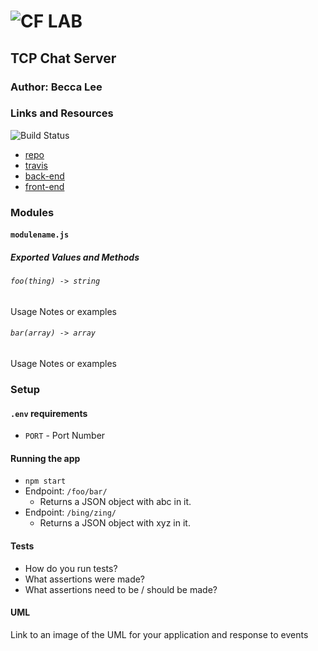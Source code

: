 ![CF](http://i.imgur.com/7v5ASc8.png) LAB
=================================================

## TCP Chat Server

### Author: Becca Lee

### Links and Resources
![Build Status](https://www.travis-ci.com/beccalee123/07-tcp-server.svg?branch=master)
* [repo](https://github.com/beccalee123/07-tcp-server)
* [travis](https://www.travis-ci.com/beccalee123/07-tcp-server)
* [back-end](http://xyz.com)
* [front-end](http://xyz.com)

### Modules
#### `modulename.js`
##### Exported Values and Methods

###### `foo(thing) -> string`
Usage Notes or examples

###### `bar(array) -> array`
Usage Notes or examples

### Setup
#### `.env` requirements
* `PORT` - Port Number

#### Running the app
* `npm start`
* Endpoint: `/foo/bar/`
  * Returns a JSON object with abc in it.
* Endpoint: `/bing/zing/`
  * Returns a JSON object with xyz in it.

#### Tests
* How do you run tests?
* What assertions were made?
* What assertions need to be / should be made?

#### UML
Link to an image of the UML for your application and response to events
